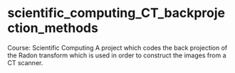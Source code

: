 # scientific_computing_CT_backprojection_methods
Course: Scientific Computing A project which codes the back projection of the Radon transform which is used in order to construct the images from a CT scanner. 
